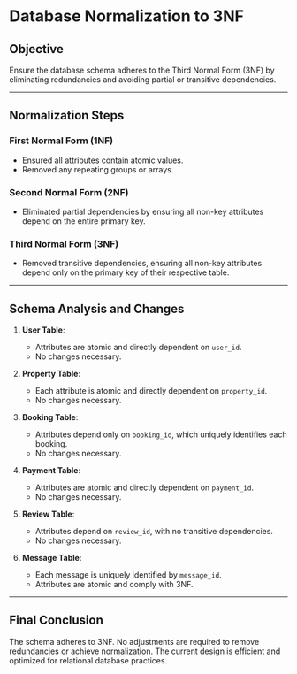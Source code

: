 # Database Normalization to 3NF

## Objective
Ensure the database schema adheres to the Third Normal Form (3NF) by eliminating redundancies and avoiding partial or transitive dependencies.

---

## Normalization Steps

### First Normal Form (1NF)
- Ensured all attributes contain atomic values.
- Removed any repeating groups or arrays.

### Second Normal Form (2NF)
- Eliminated partial dependencies by ensuring all non-key attributes depend on the entire primary key.

### Third Normal Form (3NF)
- Removed transitive dependencies, ensuring all non-key attributes depend only on the primary key of their respective table.

---

## Schema Analysis and Changes
1. **User Table**:
   - Attributes are atomic and directly dependent on `user_id`.
   - No changes necessary.

2. **Property Table**:
   - Each attribute is atomic and directly dependent on `property_id`.
   - No changes necessary.

3. **Booking Table**:
   - Attributes depend only on `booking_id`, which uniquely identifies each booking.
   - No changes necessary.

4. **Payment Table**:
   - Attributes are atomic and directly dependent on `payment_id`.
   - No changes necessary.

5. **Review Table**:
   - Attributes depend on `review_id`, with no transitive dependencies.
   - No changes necessary.

6. **Message Table**:
   - Each message is uniquely identified by `message_id`.
   - Attributes are atomic and comply with 3NF.

---

## Final Conclusion
The schema adheres to 3NF. No adjustments are required to remove redundancies or achieve normalization. The current design is efficient and optimized for relational database practices.

